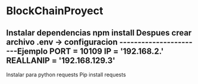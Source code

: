 # BlockChainProyect
Instalar dependencias
npm install
Despues crear archivo .env -> configuracion 
-----------------------Ejemplo
PORT = 10109
IP = '192.168.2.'
REALLANIP = '192.168.129.3'
-----------------------
Instalar para python
requests
Pip install requests
